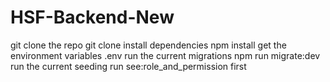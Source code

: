 # HSF-Backend-New

git clone the repo git clone
install dependencies npm install
get the environment variables .env
run the current migrations npm run migrate:dev
run the current seeding 
run see:role_and_permission first
